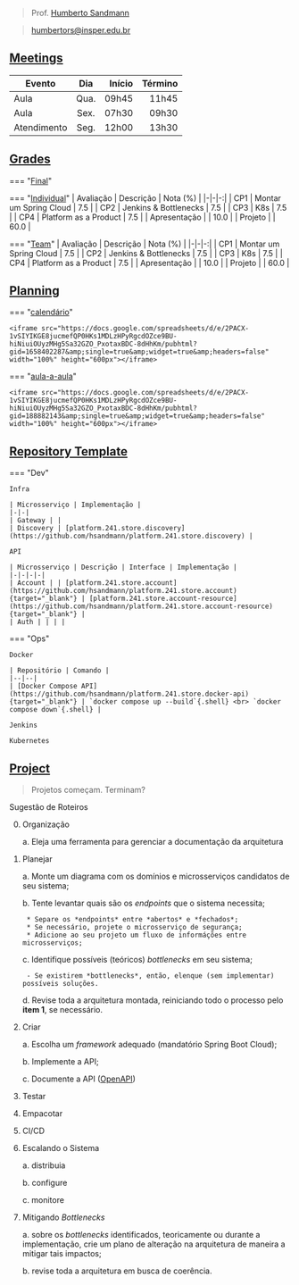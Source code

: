 
> Prof. [Humberto Sandmann](https://hsandmann.github.io)

> [humbertors@insper.edu.br](mailto:humbertors@insper.edu.br)


## [Meetings](#meetings)

| Evento | Dia | Início | Término |
|-|:-:|-:|-:|
| Aula | Qua. | 09h45 | 11h45 |
| Aula | Sex. | 07h30 | 09h30 |
| Atendimento | Seg. | 12h00 | 13h30 |

## [Grades](#grades)

=== "[Final](#grades-final)"

=== "[Individual](#grades-individual)"
    | Avaliação | Descrição | Nota (%) |
    |-|-|-:|
    | CP1 | Montar um Spring Cloud | 7.5 |
    | CP2 | Jenkins & Bottlenecks | 7.5 |
    | CP3 | K8s | 7.5 |
    | CP4 | Platform as a Product | 7.5 |
    | Apresentação | | 10.0 |
    | Projeto | | 60.0 |

=== "[Team](#grades-team)"
    | Avaliação | Descrição | Nota (%) |
    |-|-|-:|
    | CP1 | Montar um Spring Cloud | 7.5 |
    | CP2 | Jenkins & Bottlenecks | 7.5 |
    | CP3 | K8s | 7.5 |
    | CP4 | Platform as a Product | 7.5 |
    | Apresentação | | 10.0 |
    | Projeto | | 60.0 |

## [Planning](#planning)

=== "[calendário](#calendario)"

    <iframe src="https://docs.google.com/spreadsheets/d/e/2PACX-1vSIYIKGE8jucmefQP0HKs1MDLzHPyRgcdOZce9BU-hiNiuiOUyzMHg5Sa32GZO_PxotaxBDC-8dHhKm/pubhtml?gid=1658402287&amp;single=true&amp;widget=true&amp;headers=false" width="100%" height="600px"></iframe>

=== "[aula-a-aula](#aula-aula)"

    <iframe src="https://docs.google.com/spreadsheets/d/e/2PACX-1vSIYIKGE8jucmefQP0HKs1MDLzHPyRgcdOZce9BU-hiNiuiOUyzMHg5Sa32GZO_PxotaxBDC-8dHhKm/pubhtml?gid=188882143&amp;single=true&amp;widget=true&amp;headers=false" width="100%" height="600px"></iframe>

## [Repository Template](#repository)

=== "Dev"

    Infra

    | Microsserviço | Implementação |
    |-|-|
    | Gateway | |
    | Discovery | [platform.241.store.discovery](https://github.com/hsandmann/platform.241.store.discovery) |

    API

    | Microsserviço | Descrição | Interface | Implementação |
    |-|-|-|-|
    | Account | | [platform.241.store.account](https://github.com/hsandmann/platform.241.store.account){target="_blank"} | [platform.241.store.account-resource](https://github.com/hsandmann/platform.241.store.account-resource){target="_blank"} |
    | Auth | | | |

=== "Ops"

    Docker

    | Repositório | Comando |
    |--|--|
    | [Docker Compose API](https://github.com/hsandmann/platform.241.store.docker-api){target="_blank"} | `docker compose up --build`{.shell} <br> `docker compose down`{.shell} |

    Jenkins

    Kubernetes

## [Project](#project)

> Projetos começam. Terminam?
    
Sugestão de Roteiros

0. Organização

    a. Eleja uma ferramenta para gerenciar a documentação da arquitetura

1. Planejar

    a. Monte um diagrama com os domínios e microsserviços candidatos de seu sistema;

    b. Tente levantar quais são os *endpoints* que o sistema necessita;

        * Separe os *endpoints* entre *abertos* e *fechados*;
        * Se necessário, projete o microsserviço de segurança;
        * Adicione ao seu projeto um fluxo de informáções entre microsserviços;

    c. Identifique possíveis (teóricos) *bottlenecks* em seu sistema;

        - Se existirem *bottlenecks*, então, elenque (sem implementar) possíveis soluções.

    d. Revise toda a arquitetura montada, reiniciando todo o processo pelo **item 1**, se necessário.

2. Criar

    a. Escolha um *framework* adequado (mandatório Spring Boot Cloud);

    b. Implemente a API;

    c. Documente a API ([OpenAPI](https://springdoc.org/))

4. Testar

3. Empacotar

5. CI/CD

6. Escalando o Sistema

    a. distribuia

    b. configure
    
    c. monitore

7. Mitigando *Bottlenecks*

    a. sobre os *bottlenecks* identificados, teoricamente ou durante a implementação, crie um plano de alteração na arquitetura de maneira a mitigar tais impactos;

    b. revise toda a arquitetura em busca de coerência.
